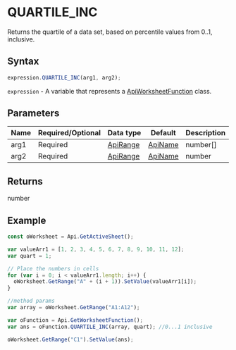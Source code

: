 # QUARTILE_INC

Returns the quartile of a data set, based on percentile values from 0..1, inclusive.

## Syntax

```javascript
expression.QUARTILE_INC(arg1, arg2);
```

`expression` - A variable that represents a [ApiWorksheetFunction](../ApiWorksheetFunction.md) class.

## Parameters

| **Name** | **Required/Optional** | **Data type** | **Default** | **Description** |
| ------------- | ------------- | ------------- | ------------- | ------------- |
| arg1 | Required | [ApiRange](../../ApiRange/ApiRange.md) | [ApiName](../../ApiName/ApiName.md) | number[] |  | The array or cell range of numeric values for which the quartile value will be returned. |
| arg2 | Required | [ApiRange](../../ApiRange/ApiRange.md) | [ApiName](../../ApiName/ApiName.md) | number |  | The quartile value to return: minimum value = 0; 1st quartile = 1; median value = 2; 3rd quartile = 3; maximum value = 4. |

## Returns

number

## Example



```javascript
const oWorksheet = Api.GetActiveSheet();

var valueArr1 = [1, 2, 3, 4, 5, 6, 7, 8, 9, 10, 11, 12];
var quart = 1;

// Place the numbers in cells
for (var i = 0; i < valueArr1.length; i++) {
  oWorksheet.GetRange("A" + (i + 1)).SetValue(valueArr1[i]);
}

//method params
var array = oWorksheet.GetRange("A1:A12");

var oFunction = Api.GetWorksheetFunction();
var ans = oFunction.QUARTILE_INC(array, quart); //0...1 inclusive

oWorksheet.GetRange("C1").SetValue(ans);

```
